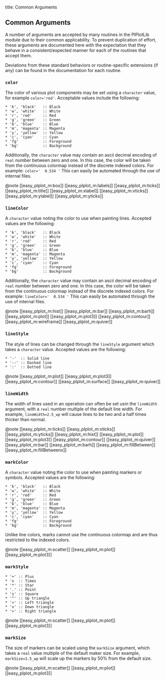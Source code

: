 title: Common Arguments

Common Arguments
----------------

A number of arguments are accepted by many routines in the PlPlotLib 
module due to their common applicability. To prevent duplication of 
effort, these arguments are documented here with the expectation that 
they behave in a consistent/expected manner for each of the routines 
that accept them.

Deviations from these standard behaviors or routine-specific extensions 
(if any) can be found in the documentation for each routine.

### `color`

The color of various plot components may be set using a `character` value,
for example `color='red'`. Acceptable values include the following:

	* 'k', 'black'   :: Black
	* 'w', 'white'   :: White
	* 'r', 'red'     :: Red
	* 'g', 'green'   :: Green
	* 'b', 'blue'    :: Blue
	* 'm', 'magenta' :: Magenta
	* 'y', 'yellow'  :: Yellow
	* 'c', 'cyan'    :: Cyan
	* 'fg'           :: Foreground
	* 'bg'           :: Background

Additionally, the `character` value may contain an ascii decimal encoding of
`real` number between zero and one.
In this case, the color will be taken from the continuous colormap instead
of the discrete indexed colors. For example: `color='  0.534 '` This can
easily be automated through the use of internal files.

@note
[[easy_plplot_m:box]]
[[easy_plplot_m:labels]]
[[easy_plplot_m:ticks]]
[[easy_plplot_m:title]]
[[easy_plplot_m:xlabel]]
[[easy_plplot_m:xticks]]
[[easy_plplot_m:ylabel]]
[[easy_plplot_m:yticks]]

### `lineColor`

A `character` value noting the color to use when painting lines.
Accepted values are the following:

	* 'k', 'black'   :: Black
	* 'w', 'white'   :: White
	* 'r', 'red'     :: Red
	* 'g', 'green'   :: Green
	* 'b', 'blue'    :: Blue
	* 'm', 'magenta' :: Magenta
	* 'y', 'yellow'  :: Yellow
	* 'c', 'cyan'    :: Cyan
	* 'fg'           :: Foreground
	* 'bg'           :: Background

Additionally, the `character` value may contain an ascii decimal encoding of
`real` number between zero and one.
In this case, the color will be taken from the continuous colormap instead
of the discrete indexed colors. For example: `lineColor='  0.534 '` This can
easily be automated through the use of internal files.

@note
[[easy_plplot_m:hist]]
[[easy_plplot_m:bar]]
[[easy_plplot_m:barh]]
[[easy_plplot_m:plot]]
[[easy_plplot_m:plot3]]
[[easy_plplot_m:contour]]
[[easy_plplot_m:wireframe]]
[[easy_plplot_m:quiver]]

### `lineStyle`

The style of lines can be changed through the `lineStyle` argument which takes
a `character` value. Accepted values are the following:

	* '-'  :: Solid line
	* '--' :: Dashed line
	* ':'  :: Dotted line

@note
[[easy_plplot_m:plot]]
[[easy_plplot_m:plot3]]
[[easy_plplot_m:contour]]
[[easy_plplot_m:surface]]
[[easy_plplot_m:quiver]]

### `lineWidth`

The width of lines used in an operation can often be set usin the `lineWidth`
argument, with a `real` number multiple of the default line width. For example,
`lineWidth=2.5_wp` will cause lines to be two and a half times thicker than
normal.

@note
[[easy_plplot_m:ticks]]
[[easy_plplot_m:xticks]]
[[easy_plplot_m:yticks]]
[[easy_plplot_m:hist]]
[[easy_plplot_m:plot]]
[[easy_plplot_m:plot3]]
[[easy_plplot_m:contour]]
[[easy_plplot_m:quiver]]
[[easy_plplot_m:bar]]
[[easy_plplot_m:barh]]
[[easy_plplot_m:fillBetween]]
[[easy_plplot_m:fillBetweenx]]

### `markColor`

A `character` value noting the color to use when painting markers or symbols.
Accepted values are the following:

	* 'k', 'black'   :: Black
	* 'w', 'white'   :: White
	* 'r', 'red'     :: Red
	* 'g', 'green'   :: Green
	* 'b', 'blue'    :: Blue
	* 'm', 'magenta' :: Magenta
	* 'y', 'yellow'  :: Yellow
	* 'c', 'cyan'    :: Cyan
	* 'fg'           :: Foreground
	* 'bg'           :: Background

Unlike line colors, marks cannot use the continuous colormap and are thus
restricted to the indexed colors.

@note
[[easy_plplot_m:scatter]]
[[easy_plplot_m:plot]]
[[easy_plplot_m:plot3]]

### `markStyle`

	* '+' :: Plus
	* 'x  :: Times
	* '*' :: Star
	* '.' :: Point
	* 's' :: Square
	* '^' :: Up triangle
	* '<' :: Left triangle
	* 'v' :: Down triangle
	* '>' :: Right triangle

@note
[[easy_plplot_m:scatter]]
[[easy_plplot_m:plot]]
[[easy_plplot_m:plot3]]

### `markSize`

The size of markers can be scaled using the `markSize` argument, which takes
a `real` value multiple of the default maker size. For example, `markSize=1.5_wp`
will scale up the markers by 50% from the default size.

@note
[[easy_plplot_m:scatter]]
[[easy_plplot_m:plot]]
[[easy_plplot_m:plot3]]
